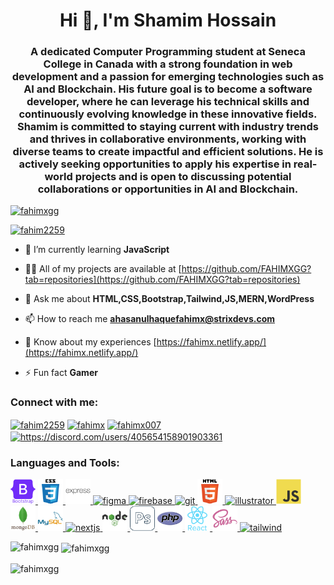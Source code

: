 <h1 align="center">Hi 👋, I'm Shamim Hossain</h1>
<h3 align="center">A dedicated Computer Programming student at Seneca College in Canada with a strong foundation in web development and a passion for emerging technologies such as AI and Blockchain. His future goal is to become a software developer, where he can leverage his technical skills and continuously evolving knowledge in these innovative fields. Shamim is committed to staying current with industry trends and thrives in collaborative environments, working with diverse teams to create impactful and efficient solutions. He is actively seeking opportunities to apply his expertise in real-world projects and is open to discussing potential collaborations or opportunities in AI and Blockchain.</h3>

<!-- <p align="left"> <img src="https://komarev.com/ghpvc/?username=fahimxgg&label=Profile%20views&color=d90dad&style=flat" alt="fahimxgg" /> </p> -->

<p align="left"> <a href="https://github.com/ryo-ma/github-profile-trophy"><img src="https://github-profile-trophy.vercel.app/?username=fahimxgg" alt="fahimxgg" /></a> </p>

<p align="left"> <a href="https://twitter.com/fahim2259" target="blank"><img src="https://img.shields.io/twitter/follow/fahim2259?logo=twitter&style=for-the-badge" alt="fahim2259" /></a> </p>

- 🌱 I’m currently learning **JavaScript**

- 👨‍💻 All of my projects are available at [https://github.com/FAHIMXGG?tab=repositories](https://github.com/FAHIMXGG?tab=repositories)

- 💬 Ask me about **HTML,CSS,Bootstrap,Tailwind,JS,MERN,WordPress**

- 📫 How to reach me **ahasanulhaquefahimx@strixdevs.com**

- 📄 Know about my experiences [https://fahimx.netlify.app/](https://fahimx.netlify.app/)

- ⚡ Fun fact **Gamer**

<h3 align="left">Connect with me:</h3>
<p align="left">
<a href="https://twitter.com/fahim2259" target="blank"><img align="center" src="https://raw.githubusercontent.com/rahuldkjain/github-profile-readme-generator/master/src/images/icons/Social/twitter.svg" alt="fahim2259" height="30" width="40" /></a>
<a href="https://linkedin.com/in/fahimx" target="blank"><img align="center" src="https://raw.githubusercontent.com/rahuldkjain/github-profile-readme-generator/master/src/images/icons/Social/linked-in-alt.svg" alt="fahimx" height="30" width="40" /></a>
<a href="https://fb.com/fahimx007" target="blank"><img align="center" src="https://raw.githubusercontent.com/rahuldkjain/github-profile-readme-generator/master/src/images/icons/Social/facebook.svg" alt="fahimx007" height="30" width="40" /></a>
<a href="https://discord.gg/https://discord.com/users/405654158901903361" target="blank"><img align="center" src="https://raw.githubusercontent.com/rahuldkjain/github-profile-readme-generator/master/src/images/icons/Social/discord.svg" alt="https://discord.com/users/405654158901903361" height="30" width="40" /></a>
</p>

<h3 align="left">Languages and Tools:</h3>
<p align="left"> <a href="https://getbootstrap.com" target="_blank" rel="noreferrer"> <img src="https://raw.githubusercontent.com/devicons/devicon/master/icons/bootstrap/bootstrap-plain-wordmark.svg" alt="bootstrap" width="40" height="40"/> </a> <a href="https://www.w3schools.com/css/" target="_blank" rel="noreferrer"> <img src="https://raw.githubusercontent.com/devicons/devicon/master/icons/css3/css3-original-wordmark.svg" alt="css3" width="40" height="40"/> </a> <a href="https://expressjs.com" target="_blank" rel="noreferrer"> <img src="https://raw.githubusercontent.com/devicons/devicon/master/icons/express/express-original-wordmark.svg" alt="express" width="40" height="40"/> </a> <a href="https://www.figma.com/" target="_blank" rel="noreferrer"> <img src="https://www.vectorlogo.zone/logos/figma/figma-icon.svg" alt="figma" width="40" height="40"/> </a> <a href="https://firebase.google.com/" target="_blank" rel="noreferrer"> <img src="https://www.vectorlogo.zone/logos/firebase/firebase-icon.svg" alt="firebase" width="40" height="40"/> </a> <a href="https://git-scm.com/" target="_blank" rel="noreferrer"> <img src="https://www.vectorlogo.zone/logos/git-scm/git-scm-icon.svg" alt="git" width="40" height="40"/> </a> <a href="https://www.w3.org/html/" target="_blank" rel="noreferrer"> <img src="https://raw.githubusercontent.com/devicons/devicon/master/icons/html5/html5-original-wordmark.svg" alt="html5" width="40" height="40"/> </a> <a href="https://www.adobe.com/in/products/illustrator.html" target="_blank" rel="noreferrer"> <img src="https://www.vectorlogo.zone/logos/adobe_illustrator/adobe_illustrator-icon.svg" alt="illustrator" width="40" height="40"/> </a> <a href="https://developer.mozilla.org/en-US/docs/Web/JavaScript" target="_blank" rel="noreferrer"> <img src="https://raw.githubusercontent.com/devicons/devicon/master/icons/javascript/javascript-original.svg" alt="javascript" width="40" height="40"/> </a> <a href="https://www.mongodb.com/" target="_blank" rel="noreferrer"> <img src="https://raw.githubusercontent.com/devicons/devicon/master/icons/mongodb/mongodb-original-wordmark.svg" alt="mongodb" width="40" height="40"/> </a> <a href="https://www.mysql.com/" target="_blank" rel="noreferrer"> <img src="https://raw.githubusercontent.com/devicons/devicon/master/icons/mysql/mysql-original-wordmark.svg" alt="mysql" width="40" height="40"/> </a> <a href="https://nextjs.org/" target="_blank" rel="noreferrer"> <img src="https://cdn.worldvectorlogo.com/logos/nextjs-2.svg" alt="nextjs" width="40" height="40"/> </a> <a href="https://nodejs.org" target="_blank" rel="noreferrer"> <img src="https://raw.githubusercontent.com/devicons/devicon/master/icons/nodejs/nodejs-original-wordmark.svg" alt="nodejs" width="40" height="40"/> </a> <a href="https://www.photoshop.com/en" target="_blank" rel="noreferrer"> <img src="https://raw.githubusercontent.com/devicons/devicon/master/icons/photoshop/photoshop-line.svg" alt="photoshop" width="40" height="40"/> </a> <a href="https://www.php.net" target="_blank" rel="noreferrer"> <img src="https://raw.githubusercontent.com/devicons/devicon/master/icons/php/php-original.svg" alt="php" width="40" height="40"/> </a> <a href="https://reactjs.org/" target="_blank" rel="noreferrer"> <img src="https://raw.githubusercontent.com/devicons/devicon/master/icons/react/react-original-wordmark.svg" alt="react" width="40" height="40"/> </a> <a href="https://sass-lang.com" target="_blank" rel="noreferrer"> <img src="https://raw.githubusercontent.com/devicons/devicon/master/icons/sass/sass-original.svg" alt="sass" width="40" height="40"/> </a> <a href="https://tailwindcss.com/" target="_blank" rel="noreferrer"> <img src="https://www.vectorlogo.zone/logos/tailwindcss/tailwindcss-icon.svg" alt="tailwind" width="40" height="40"/> </a> </p>

<p><img align="left" src="https://github-readme-stats.vercel.app/api/top-langs?username=fahimxgg&show_icons=true&locale=en&layout=compact" alt="fahimxgg" /></p>

<p>&nbsp;<img align="center" src="https://github-readme-stats.vercel.app/api?username=fahimxgg&show_icons=true&locale=en" alt="fahimxgg" /></p>

<p><img align="center" src="https://github-readme-streak-stats.herokuapp.com/?user=fahimxgg&theme=default" alt="fahimxgg" /></p>
